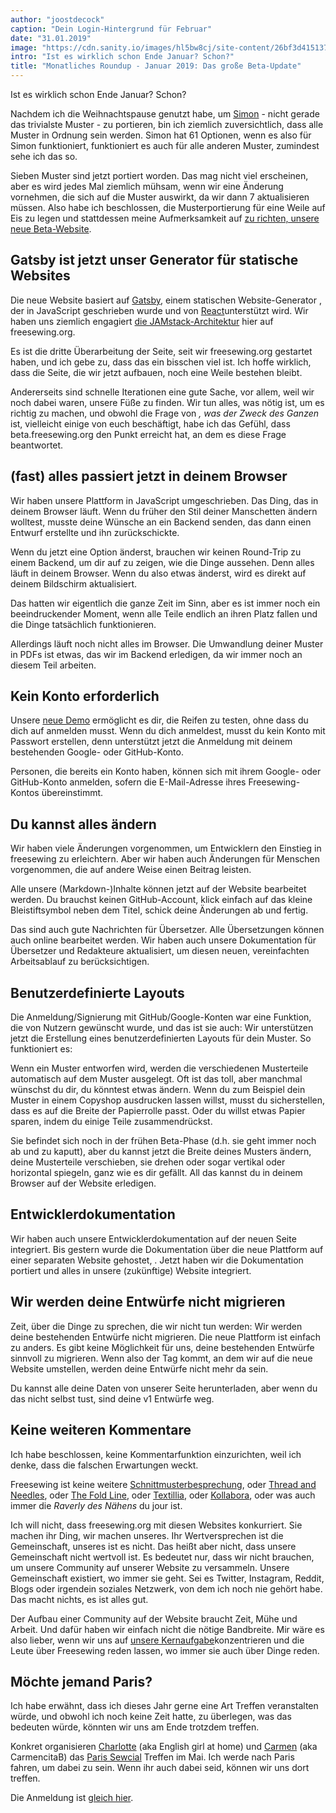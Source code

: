 ```yaml
---
author: "joostdecock"
caption: "Dein Login-Hintergrund für Februar"
date: "31.01.2019"
image: "https://cdn.sanity.io/images/hl5bw8cj/site-content/26bf3d41513702ad361b5a0f15dcff2350cc852b-1920x1440.jpg"
intro: "Ist es wirklich schon Ende Januar? Schon?"
title: "Monatliches Roundup - Januar 2019: Das große Beta-Update"
---
```



Ist es wirklich schon Ende Januar? Schon?

Nachdem ich die Weihnachtspause genutzt habe, um [Simon](/en/patterns/simon) - nicht gerade das trivialste Muster - zu portieren, bin ich ziemlich zuversichtlich, dass alle Muster in Ordnung sein werden. Simon hat 61 Optionen, wenn es also für Simon funktioniert, funktioniert es auch für alle anderen Muster, zumindest sehe ich das so.

Sieben Muster sind jetzt portiert worden. Das mag nicht viel erscheinen, aber es wird jedes Mal ziemlich mühsam, wenn wir eine Änderung vornehmen, die sich auf die Muster auswirkt, da wir dann 7 aktualisieren müssen. Also habe ich beschlossen, die Musterportierung für eine Weile auf Eis zu legen und stattdessen meine Aufmerksamkeit auf [zu richten, unsere neue Beta-Website](/en/).

## Gatsby ist jetzt unser Generator für statische Websites

Die neue Website basiert auf [Gatsby](https://www.gatsbyjs.org/), einem statischen Website-Generator , der in JavaScript geschrieben wurde und von [React](https://reactjs.org/)unterstützt wird. Wir haben uns ziemlich engagiert [die JAMstack-Architektur](/en/blog/freesewing-goes-jamstack) hier auf freesewing.org.

Es ist die dritte Überarbeitung der Seite, seit wir freesewing.org gestartet haben, und ich gebe zu, dass das ein bisschen viel ist. Ich hoffe wirklich, dass die Seite, die wir jetzt aufbauen, noch eine Weile bestehen bleibt.

Andererseits sind schnelle Iterationen eine gute Sache, vor allem, weil wir noch dabei waren, unsere Füße zu finden. Wir tun alles, was nötig ist, um es richtig zu machen, und obwohl die Frage von *, was der Zweck des Ganzen* ist, vielleicht einige von euch beschäftigt, habe ich das Gefühl, dass beta.freesewing.org den Punkt erreicht hat, an dem es diese Frage beantwortet.

## (fast) alles passiert jetzt in deinem Browser

Wir haben unsere Plattform in JavaScript umgeschrieben. Das Ding, das in deinem Browser läuft. Wenn du früher den Stil deiner Manschetten ändern wolltest, musste deine Wünsche an ein Backend senden, das dann einen Entwurf erstellte und ihn zurückschickte.

Wenn du jetzt eine Option änderst, brauchen wir keinen Round-Trip zu einem Backend, um dir auf zu zeigen, wie die Dinge aussehen. Denn alles läuft in deinem Browser. Wenn du also etwas änderst, wird es direkt auf deinem Bildschirm aktualisiert.

Das hatten wir eigentlich die ganze Zeit im Sinn, aber es ist immer noch ein beeindruckender Moment, wenn alle Teile endlich an ihren Platz fallen und die Dinge tatsächlich funktionieren.

Allerdings läuft noch nicht alles im Browser. Die Umwandlung deiner Muster in PDFs ist etwas, das wir im Backend erledigen, da wir immer noch an diesem Teil arbeiten.

## Kein Konto erforderlich

Unsere [neue Demo](https://beta.freesewing.org/en/demo) ermöglicht es dir, die Reifen zu testen, ohne dass du dich auf anmelden musst. Wenn du dich anmeldest, musst du kein Konto mit Passwort erstellen, denn unterstützt jetzt die Anmeldung mit deinem bestehenden Google- oder GitHub-Konto.

Personen, die bereits ein Konto haben, können sich mit ihrem Google- oder GitHub-Konto anmelden, sofern die E-Mail-Adresse ihres Freesewing-Kontos übereinstimmt.

## Du kannst alles ändern

Wir haben viele Änderungen vorgenommen, um Entwicklern den Einstieg in freesewing zu erleichtern. Aber wir haben auch Änderungen für Menschen vorgenommen, die auf andere Weise einen Beitrag leisten.

Alle unsere (Markdown-)Inhalte können jetzt auf der Website bearbeitet werden. Du brauchst keinen GitHub-Account, klick einfach auf das kleine Bleistiftsymbol neben dem Titel, schick deine Änderungen ab und fertig.

Das sind auch gute Nachrichten für Übersetzer. Alle Übersetzungen können auch online bearbeitet werden. Wir haben auch unsere Dokumentation für Übersetzer und Redakteure aktualisiert, um diesen neuen, vereinfachten Arbeitsablauf zu berücksichtigen.

## Benutzerdefinierte Layouts

Die Anmeldung/Signierung mit GitHub/Google-Konten war eine Funktion, die von Nutzern gewünscht wurde, und das ist sie auch: Wir unterstützen jetzt die Erstellung eines benutzerdefinierten Layouts für dein Muster. So funktioniert es:

Wenn ein Muster entworfen wird, werden die verschiedenen Musterteile automatisch auf dem Muster ausgelegt. Oft ist das toll, aber manchmal wünschst du dir, du könntest etwas ändern. Wenn du zum Beispiel dein Muster in einem Copyshop ausdrucken lassen willst, musst du sicherstellen, dass es auf die Breite der Papierrolle passt. Oder du willst etwas Papier sparen, indem du einige Teile zusammendrückst.

Sie befindet sich noch in der frühen Beta-Phase (d.h. sie geht immer noch ab und zu kaputt), aber du kannst jetzt die Breite deines Musters ändern, deine Musterteile verschieben, sie drehen oder sogar vertikal oder horizontal spiegeln, ganz wie es dir gefällt. All das kannst du in deinem Browser auf der Website erledigen.

## Entwicklerdokumentation

Wir haben auch unsere Entwicklerdokumentation auf der neuen Seite integriert. Bis gestern wurde die Dokumentation über die neue Plattform auf einer separaten Website gehostet, . Jetzt haben wir die Dokumentation portiert und alles in unsere (zukünftige) Website integriert.

## Wir werden deine Entwürfe nicht migrieren

Zeit, über die Dinge zu sprechen, die wir nicht tun werden: Wir werden deine bestehenden Entwürfe nicht migrieren. Die neue Plattform ist einfach zu anders. Es gibt keine Möglichkeit für uns, deine bestehenden Entwürfe sinnvoll zu migrieren. Wenn also der Tag kommt, an dem wir auf die neue Website umstellen, werden deine Entwürfe nicht mehr da sein.

Du kannst alle deine Daten von unserer Seite herunterladen, aber wenn du das nicht selbst tust, sind deine v1 Entwürfe weg.

## Keine weiteren Kommentare

Ich habe beschlossen, keine Kommentarfunktion einzurichten, weil ich denke, dass die falschen Erwartungen weckt.

Freesewing ist keine weitere [Schnittmusterbesprechung](https://sewing.patternreview.com/), oder [Thread and Needles](https://www.threadandneedles.org/), oder [The Fold Line](https://thefoldline.com/), oder [Textillia](https://www.textillia.com/), oder [Kollabora](http://www.kollabora.com/), oder was auch immer die *Raverly des Nähens* du jour ist.

Ich will nicht, dass freesewing.org mit diesen Websites konkurriert. Sie machen ihr Ding, wir machen unseres. Ihr Wertversprechen ist die Gemeinschaft, unseres ist es nicht. Das heißt aber nicht, dass unsere Gemeinschaft nicht wertvoll ist. Es bedeutet nur, dass wir nicht brauchen, um unsere Community auf unserer Website zu versammeln. Unsere Gemeinschaft existiert, wo immer sie geht. Sei es Twitter, Instagram, Reddit, Blogs oder irgendein soziales Netzwerk, von dem ich noch nie gehört habe. Das macht nichts, es ist alles gut.

Der Aufbau einer Community auf der Website braucht Zeit, Mühe und Arbeit. Und dafür haben wir einfach nicht die nötige Bandbreite. Mir wäre es also lieber, wenn wir uns auf [unsere Kernaufgabe](/en/docs/faq/#whats-your-end-game)konzentrieren und die Leute über Freesewing reden lassen, wo immer sie auch über Dinge reden.

## Möchte jemand Paris?

Ich habe erwähnt, dass ich dieses Jahr gerne eine Art Treffen veranstalten würde, und obwohl ich noch keine Zeit hatte, zu überlegen, was das bedeuten würde, könnten wir uns am Ende trotzdem treffen.

Konkret organisieren [Charlotte](https://englishgirlathome.com/) (aka English girl at home) und [Carmen](https://www.carmencitab.com/) (aka CarmencitaB) das [Paris Sewcial](https://englishgirlathome.com/2019/01/23/paris-sewcial-paris-coud-2019-registration-open/) Treffen im Mai. Ich werde nach Paris fahren, um dabei zu sein. Wenn ihr auch dabei seid, können wir uns dort treffen.

Die Anmeldung ist [gleich hier](https://www.eventbrite.co.uk/e/paris-sewcial-paris-coud-registration-54520802187). 


